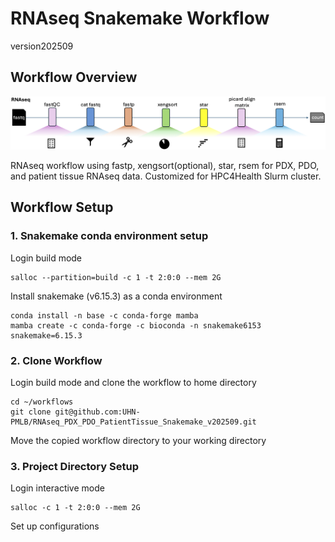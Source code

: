 # RNAseq Snakemake Workflow

version202509

## Workflow Overview

![worflow diagram](images/RNAseq_workflow-diagram.png)

RNAseq workflow using fastp, xengsort(optional), star, rsem for PDX, PDO, and patient tissue RNAseq data. Customized for HPC4Health Slurm cluster.

## Workflow Setup

### 1. Snakemake conda environment setup

Login build mode
```
salloc --partition=build -c 1 -t 2:0:0 --mem 2G
```
Install snakemake (v6.15.3) as a conda environment
```
conda install -n base -c conda-forge mamba
mamba create -c conda-forge -c bioconda -n snakemake6153 snakemake=6.15.3
```

### 2. Clone Workflow

Login build mode and clone the workflow to home directory
```
cd ~/workflows
git clone git@github.com:UHN-PMLB/RNAseq_PDX_PDO_PatientTissue_Snakemake_v202509.git
```
Move the copied workflow directory to your working directory

### 3. Project Directory Setup
Login interactive mode
```
salloc -c 1 -t 2:0:0 --mem 2G
```
Set up configurations

